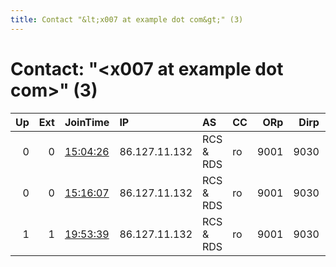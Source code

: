 ```yaml
---
title: Contact "&lt;x007 at example dot com&gt;" (3)
---
```


# Contact: "&lt;x007 at example dot com&gt;" (3)

|   Up |   Ext | JoinTime                                                                                            | IP            | AS            | CC   |   ORp |   Dirp | OS     | Version   | Nickname   |   eFamMembers |
|-----:|------:|:----------------------------------------------------------------------------------------------------|:--------------|:--------------|:-----|------:|-------:|:-------|:----------|:-----------|--------------:|
|    0 |     0 | [15:04:26](https://metrics.torproject.org/rs.html#details/A7C83289D31E77A97FB646463A9BB28F2B1B4B3A) | 86.127.11.132 | RCS &amp; RDS | ro   |  9001 |   9030 | Darwin | 0.2.4.20  | Unnamed    |             1 |
|    0 |     0 | [15:16:07](https://metrics.torproject.org/rs.html#details/AB3E003A944E127D412A72CE4E5471CEA18294E9) | 86.127.11.132 | RCS &amp; RDS | ro   |  9001 |   9030 | Darwin | 0.2.4.20  | x007       |             1 |
|    1 |     1 | [19:53:39](https://metrics.torproject.org/rs.html#details/D76017BC73BD298BF4C9DFEB1404AC1E0F15C733) | 86.127.11.132 | RCS &amp; RDS | ro   |  9001 |   9030 | Darwin | 0.2.4.20  | x007       |             1 |
